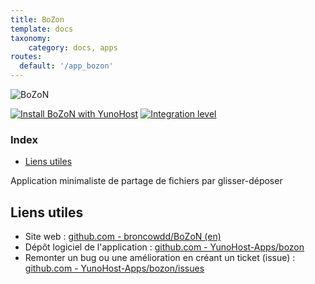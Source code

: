 ```yaml
---
title: BoZon
template: docs
taxonomy:
    category: docs, apps
routes:
  default: '/app_bozon'
---
```


![BoZoN](image://yunohost_package.png?height=80)

[![Install BoZoN with YunoHost](https://install-app.yunohost.org/install-with-yunohost.png)](https://install-app.yunohost.org/?app=bozon) [![Integration level](https://dash.yunohost.org/integration/bozon.svg)](https://ci-apps.yunohost.org/jenkins/job/bozon%20%28Community%29/lastBuild/consoleFull)

### Index

- [Liens utiles](#liens-utiles)

Application minimaliste de partage de fichiers par glisser-déposer

## Liens utiles

+ Site web : [github.com - broncowdd/BoZoN (en)](https://github.com/broncowdd/BoZoN)
+ Dépôt logiciel de l'application : [github.com - YunoHost-Apps/bozon](https://github.com/YunoHost-Apps/bozon_ynh)
+ Remonter un bug ou une amélioration en créant un ticket (issue) : [github.com - YunoHost-Apps/bozon/issues](https://github.com/YunoHost-Apps/bozon_ynh/issues)
